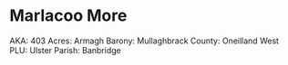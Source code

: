 # Marlacoo More

AKA: 403
Acres: Armagh
Barony: Mullaghbrack
County: Oneilland West
PLU: Ulster
Parish: Banbridge